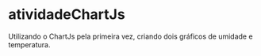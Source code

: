 # atividadeChartJs
Utilizando o ChartJs pela primeira vez, criando dois gráficos de umidade e temperatura.
